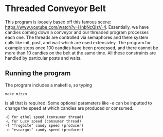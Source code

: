 # Threaded Conveyor Belt
This program is loosely based off this famous scene: https://www.youtube.com/watch?v=HnbNcQlzV-4. Essentially, we have candies coming down a conveyor and our threaded program processes each one. The threads are controlled via semaphores and there system calls like init, post, and wait which are used extensivley. The program for example stops once 100 candies have been processed, and there cannot be more than 10 candies on the belt at the same time. All these constraints are handled by particular posts and waits. 

## Running the program
The program includes a makefile, so typing 
```
make mizzo 
```
is all that is required. Some optional parameters like -e can be inputted to change the speed at which candies are produced or consumed. 

```
-E for ethel speed (consumer thread)
-L for Lucy speed (consumer thread)
-f "frogbite" candy speed (producer)
-e "escargot" candy speed (producer) 
```


